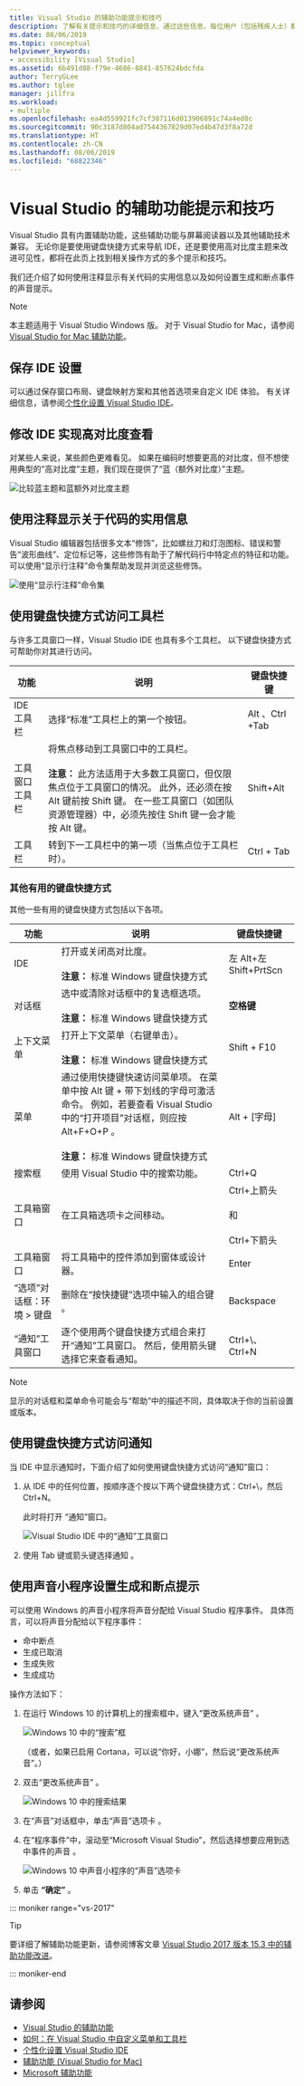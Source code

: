 ```yaml
---
title: Visual Studio 的辅助功能提示和技巧
description: 了解有关提示和技巧的详细信息，通过这些信息，每位用户（包括残疾人士）都可更加轻松地使用 Visual Studio 集成开发环境 (IDE)。
ms.date: 08/06/2019
ms.topic: conceptual
helpviewer_keywords:
- accessibility [Visual Studio]
ms.assetid: 6b491d88-f79e-4686-8841-857624bdcfda
author: TerryGLee
ms.author: tglee
manager: jillfra
ms.workload:
- multiple
ms.openlocfilehash: ea4d559921fc7cf387116d013906891c74a4ed8c
ms.sourcegitcommit: 90c3187d804ad7544367829d07ed4b47d3f8a72d
ms.translationtype: HT
ms.contentlocale: zh-CN
ms.lasthandoff: 08/06/2019
ms.locfileid: "68822346"
---
```

# <a name="accessibility-tips-and-tricks-for-visual-studio"></a>Visual Studio 的辅助功能提示和技巧

Visual Studio 具有内置辅助功能，这些辅助功能与屏幕阅读器以及其他辅助技术兼容。 无论你是要使用键盘快捷方式来导航 IDE，还是要使用高对比度主题来改进可见性，都将在此页上找到相关操作方式的多个提示和技巧。

我们还介绍了如何使用注释显示有关代码的实用信息以及如何设置生成和断点事件的声音提示。

> [!NOTE]
> 本主题适用于 Visual Studio  Windows 版。 对于 Visual Studio for Mac，请参阅 [Visual Studio for Mac 辅助功能](/visualstudio/mac/accessibility)。

## <a name="save-your-ide-settings"></a>保存 IDE 设置

 可以通过保存窗口布局、键盘映射方案和其他首选项来自定义 IDE 体验。 有关详细信息，请参阅[个性化设置 Visual Studio IDE](../../ide/personalizing-the-visual-studio-ide.md)。

## <a name="modify-your-ide-for-high-contrast-viewing"></a>修改 IDE 实现高对比度查看

对某些人来说，某些颜色更难看见。 如果在编码时想要更高的对比度，但不想使用典型的“高对比度”主题，我们现在提供了“蓝（额外对比度）”主题。

  ![比较蓝主题和蓝额外对比度主题](media/blue-extra-contrast-theme.png "显示蓝主题和蓝额外对比度主题的比较的屏幕截图")

## <a name="use-annotations-to-reveal-useful-information-about-your-code"></a>使用注释显示关于代码的实用信息

Visual Studio 编辑器包括很多文本“修饰”，比如螺丝刀和灯泡图标、错误和警告“波形曲线”、定位标记等，这些修饰有助于了解代码行中特定点的特征和功能。 可以使用“显示行注释”命令集帮助发现并浏览这些修饰。

  ![使用“显示行注释”命令集](media/show-line-annotations-command-set.png "“显示行注释”菜单项的屏幕截图")

## <a name="access-toolbars-by-using-keyboard-shortcuts"></a>使用键盘快捷方式访问工具栏

与许多工具窗口一样，Visual Studio IDE 也具有多个工具栏。 以下键盘快捷方式可帮助你对其进行访问。

|功能|说明|键盘快捷键|
|-------------|-----------------| - |
|IDE 工具栏|选择“标准”工具栏上的第一个按钮。|Alt  、Ctrl  +Tab |
|工具窗口工具栏|将焦点移动到工具窗口中的工具栏。 <br> <br> **注意：** 此方法适用于大多数工具窗口，但仅限焦点位于工具窗口的情况。 此外，还必须在按 Alt 键前按 Shift 键。 在一些工具窗口（如团队资源管理器）中，必须先按住 Shift 键一会才能按 Alt 键。|Shift+Alt  |
|工具栏|转到下一工具栏中的第一项（当焦点位于工具栏时）。| Ctrl + Tab |

### <a name="other-useful-keyboard-shortcuts"></a>其他有用的键盘快捷方式

其他一些有用的键盘快捷方式包括以下各项。

|功能|说明|键盘快捷键|
|-------------|-----------------| - |
|IDE|打开或关闭高对比度。 <br> <br> **注意：** 标准 Windows 键盘快捷方式|左 Alt+左 Shift+PrtScn   |
|对话框|选中或清除对话框中的复选框选项。 <br> <br> **注意：** 标准 Windows 键盘快捷方式|**空格键**|
|上下文菜单|打开上下文菜单（右键单击）。 <br> <br> **注意：** 标准 Windows 键盘快捷方式| Shift + F10 |
|菜单|通过使用快捷键快速访问菜单项。 在菜单中按 Alt  键 + 带下划线的字母可激活命令。 例如，若要查看 Visual Studio 中的“打开项目”对话框，则应按 Alt+F+O+P     。  <br><br> **注意：** 标准 Windows 键盘快捷方式|Alt + [字母]  |
|搜索框|使用 Visual Studio 中的搜索功能。|Ctrl+Q  |
|工具箱窗口|在工具箱选项卡之间移动。|Ctrl+上箭头  <br /><br /> 和<br /><br /> Ctrl+下箭头  |
|工具箱窗口|将工具箱中的控件添加到窗体或设计器。|Enter |
|“选项”对话框：环境 > 键盘|删除在“按快捷键”选项中输入的组合键  。|Backspace |
|“通知”工具窗口|逐个使用两个键盘快捷方式组合来打开“通知”工具窗口。 然后，使用箭头键选择它来查看通知。| Ctrl+&#92;、Ctrl+N    |

> [!NOTE]
> 显示的对话框和菜单命令可能会与“帮助”中的描述不同，具体取决于你的当前设置或版本。

## <a name="access-notifications-by-using-keyboard-shortcuts"></a>使用键盘快捷方式访问通知

当 IDE 中显示通知时，下面介绍了如何使用键盘快捷方式访问“通知”窗口：

1. 从 IDE 中的任何位置，按顺序逐个按以下两个键盘快捷方式：Ctrl+&#92;，然后Ctrl+N。    

   此时将打开  “通知”窗口。

   ![Visual Studio IDE 中的“通知”工具窗口](media/toast-notification.png "Visual Studio IDE 中的“通知”窗口的屏幕截图")

1. 使用 Tab 键或箭头键选择通知  。

## <a name="use-the-sound-applet-to-set-build-and-breakpoint-cues"></a>使用声音小程序设置生成和断点提示

可以使用 Windows 的声音小程序将声音分配给 Visual Studio 程序事件。 具体而言，可以将声音分配给以下程序事件：

* 命中断点
* 生成已取消
* 生成失败
* 生成成功

操作方法如下：

1. 在运行 Windows 10 的计算机上的搜索框中，键入“更改系统声音”   。

   ![Windows 10 中的“搜索”框](media/type-here-to-search.png "Windows 10 中的“搜索”框的屏幕截图")

   （或者，如果已启用 Cortana，可以说“你好，小娜”，然后说“更改系统声音”。）

1. 双击“更改系统声音”  。

   ![Windows 10 中的搜索结果](media/change-system-sounds.png "Windows 10 中的“更改系统声音”搜索结果的屏幕截图")

1. 在“声音”对话框中，单击“声音”选项卡   。

1. 在“程序事件”中，滚动至“Microsoft Visual Studio”，然后选择想要应用到选中事件的声音   。

   ![Windows 10 中声音小程序的“声音”选项卡](media/sound-applet.png "Windows 10 中声音小程序的“声音”选项卡")

1. 单击 **“确定”** 。

::: moniker range="vs-2017"

> [!TIP]
> 要详细了解辅助功能更新，请参阅博客文章 [Visual Studio 2017 版本 15.3 中的辅助功能改进](https://devblogs.microsoft.com/visualstudio/accessibility-improvements-in-visual-studio-2017-version-15-3/)。

::: moniker-end

## <a name="see-also"></a>请参阅

* [Visual Studio 的辅助功能](../../ide/reference/accessibility-features-of-visual-studio.md)
* [如何：在 Visual Studio 中自定义菜单和工具栏](../../ide/how-to-customize-menus-and-toolbars-in-visual-studio.md)
* [个性化设置 Visual Studio IDE](../../ide/personalizing-the-visual-studio-ide.md)
* [辅助功能 (Visual Studio for Mac)](/visualstudio/mac/accessibility)
* [Microsoft 辅助功能](https://www.microsoft.com/Accessibility)
